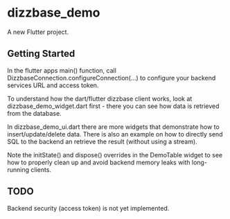 # dizzbase_demo

A new Flutter project.

## Getting Started

In the flutter apps main() function, call DizzbaseConnection.configureConnection(...) to configure your backend services URL and access token.

To understand how the dart/flutter dizzbase client works, look at dizzbase_demo_widget.dart first - there you can see how data is retrieved from the database.

In dizzbase_demo_ui.dart there are more widgets that demonstrate how to insert/update/delete data. There is also an example on how to directly send SQL to the backend an retrieve the result (without using a stream).

Note the initState() and dispose() overrides in the DemoTable widget to see how to properly clean up and avoid backend memory leaks with long-running clients.

## TODO 

Backend security (access token) is not yet implemented.
